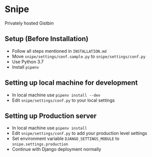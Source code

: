 # Snipe

Privately hosted Gistbin

## Setup (Before Installation)
- Follow all steps mentioned in `INSTALLATION.md`
- Move `snipe/settings/conf.sample.py` to `snipe/settings/conf.py`
- Use Python 3.7
- Install `pipenv`

## Setting up local machine for development
- In local machine use `pipenv install --dev`
- Edit `snipe/settings/conf.py` to your local settings

## Setting up Production server
- In local machine use `pipenv install`
- Edit `snipe/settings/conf.py` to add your production level settings
- Set environment variable `DJANGO_SETTINGS_MODULE` to `snipe.settings.production`
- Continue with Django deployment normally
